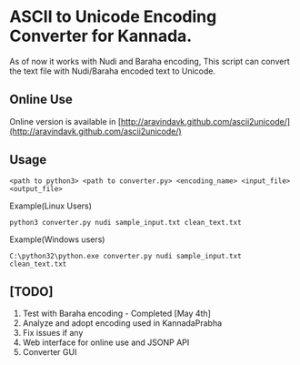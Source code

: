 # ASCII to Unicode Encoding Converter for Kannada.

As of now it works with Nudi and Baraha encoding, This script can convert the text file with Nudi/Baraha encoded text to Unicode.

## Online Use

Online version is available in [http://aravindavk.github.com/ascii2unicode/](http://aravindavk.github.com/ascii2unicode/)

## Usage

    <path to python3> <path to converter.py> <encoding_name> <input_file> <output_file>

Example(Linux Users)

    python3 converter.py nudi sample_input.txt clean_text.txt

Example(Windows users)

    C:\python32\python.exe converter.py nudi sample_input.txt clean_text.txt


## [TODO]

1. Test with Baraha encoding - Completed [May 4th]
2. Analyze and adopt encoding used in KannadaPrabha
3. Fix issues if any
4. Web interface for online use and JSONP API
5. Converter GUI 

